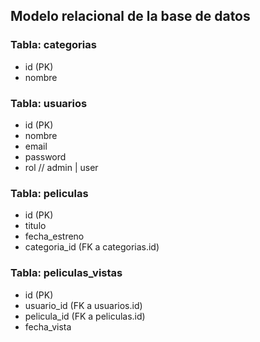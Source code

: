 ## Modelo relacional de la base de datos

### Tabla: categorias
- id (PK)
- nombre

### Tabla: usuarios
- id (PK)
- nombre
- email
- password
- rol // admin | user

### Tabla: peliculas
- id (PK)
- titulo
- fecha_estreno
- categoria_id (FK a categorias.id)

### Tabla: peliculas_vistas
- id (PK)
- usuario_id (FK a usuarios.id)
- pelicula_id (FK a peliculas.id)
- fecha_vista

